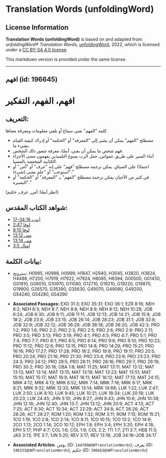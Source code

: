 # Translation Words (unfoldingWord)

## License Information

**Translation Words (unfoldingWord)** is based on and adapted from: _unfoldingWord® Translation Words_, [unfoldingWord](https://unfoldingword.org/utw), 2022, which is licensed under a [CC BY-SA 4.0 license](https://creativecommons.org/licenses/by-sa/4.0/legalcode.en).

This markdown version is provided under the same license.



--------------------------------

## افهم (id: 196645)

افهم، الفهم، التفكير
====================

التعريف:
--------

كلمة "الفهم" تعني سماع أو تلقي معلومات ومعرفة معناها.

* مصطلح "الفهم" يمكن أن يشير إلى "المعرفة" أو "الحكمة" أو إدراك كيفية القيام بشيء ما.
* فهم شخص ما يمكن أن يعني، أيضًا، معرفة شعور ذلك الشخص.
* أثناء السير على طريق عمواس، جعل الرب يسوع التلميذين يفهمون معنى الأجزاء الكتابية المختصة بالمسيا.
* اعتمادًا على السياق، يمكن ترجمة مصطلح "فهم" على إنه "عرف" أو "آمن" أو "استوعب" أو "علم معنى (شيء)."
* في كثير من الأحيان يمكن ترجمة مصطلح "الفهم" بـ "المعرفة" أو "الحكمة" أو "البصيرة."

(انظر أيضًا: آمن, عرف, حكيم)

شواهد الكتاب المقدس:
--------------------

* [أيوب 34:16–17](https://ref.ly/Job34:16-Job34:17)
* [لوقا 2:47](https://ref.ly/Luke2:47)
* [لوقا 8:10](https://ref.ly/Luke8:10)
* [متى 13:12](https://ref.ly/Matt13:12)
* [متى 13:14](https://ref.ly/Matt13:14)
* [أمثال 3:5](https://ref.ly/Prov3:5)

بيانات الكلمة:
--------------

* سترونج: H0995, H0998, H0999, H1847, H2940, H3045, H3820, H3824, H4486, H7200, H7919, H7922, H7924, H8085, H8394, G00500, G01450, G01910, G08010, G10970, G11080, G12710, G19210, G19220, G19870, G19900, G26570, G35390, G35630, G49070, G49080, G49200, G54240, G54280, G54290

* **Associated Passages:** EXO 31:3; EXO 35:31; EXO 36:1; EZR 8:16; NEH 8:2; NEH 8:3; NEH 8:7; NEH 8:8; NEH 8:9; NEH 8:12; NEH 10:28; JOB 6:24; JOB 6:30; JOB 9:11; JOB 11:11; JOB 12:13; JOB 14:21; JOB 15:9; JOB 18:2; JOB 23:8; JOB 23:15; JOB 26:14; JOB 28:23; JOB 31:1; JOB 32:8; JOB 32:9; JOB 32:12; JOB 36:29; JOB 38:18; JOB 38:20; JOB 42:3; PRO 1:2; PRO 1:6; PRO 2:2; PRO 2:3; PRO 2:5; PRO 2:6; PRO 2:9; PRO 2:11; PRO 3:5; PRO 3:13; PRO 3:19; PRO 4:1; PRO 4:5; PRO 4:7; PRO 5:1; PRO 7:4; PRO 7:7; PRO 8:1; PRO 8:5; PRO 8:14; PRO 9:6; PRO 9:10; PRO 10:23; PRO 11:12; PRO 12:8; PRO 13:15; PRO 14:8; PRO 14:29; PRO 15:21; PRO 16:16; PRO 17:27; PRO 17:28; PRO 18:2; PRO 19:8; PRO 19:11; PRO 20:5; PRO 20:24; PRO 21:16; PRO 21:30; PRO 23:4; PRO 23:9; PRO 23:23; PRO 24:3; PRO 24:12; PRO 28:5; PRO 28:11; PRO 28:16; PRO 29:7; PRO 29:19; PRO 30:2; PRO 30:18; OBA 1:8; MAT 11:25; MAT 13:11; MAT 13:12; MAT 13:13; MAT 13:14; MAT 13:15; MAT 13:19; MAT 13:23; MAT 13:51; MAT 15:10; MAT 15:17; MAT 16:9; MAT 16:11; MAT 16:12; MAT 17:13; MAT 24:15; MRK 4:12; MRK 4:13; MRK 6:52; MRK 7:14; MRK 7:18; MRK 8:17; MRK 8:21; MRK 9:32; MRK 12:33; MRK 13:14; MRK 14:68; LUK 1:22; LUK 2:47; LUK 2:50; LUK 8:10; LUK 9:45; LUK 10:21; LUK 18:34; LUK 20:19; LUK 20:23; LUK 24:45; JHN 3:10; JHN 8:27; JHN 8:43; JHN 10:6; JHN 10:38; JHN 12:16; JHN 12:40; JHN 13:7; JHN 13:12; JHN 20:9; ACT 4:13; ACT 7:25; ACT 8:30; ACT 10:34; ACT 22:29; ACT 24:8; ACT 26:26; ACT 28:26; ACT 28:27; ROM 1:20; ROM 1:32; ROM 3:11; ROM 7:15; ROM 15:21; 1CO 1:19; 1CO 2:8; 1CO 2:14; 1CO 8:11; 1CO 10:15; 1CO 13:2; 1CO 14:9; 2CO 1:13; 2CO 1:14; 2CO 10:12; EPH 1:8; EPH 3:4; EPH 3:20; EPH 4:18; EPH 5:17; PHP 4:7; COL 1:6; COL 1:9; COL 2:2; 1TI 1:7; 2TI 2:7; HEB 11:3; JAS 3:13; 1PE 3:7; 1JN 5:20; REV 3:17; REV 13:18; JOB 34:16–JOB 34:17
* **Associated Articles:** يؤمن (ID: `144709@UWTranslationWords`); يعرف (ID: `196333@UWTranslationWords`); حكيم (ID: `196663@UWTranslationWords`)

